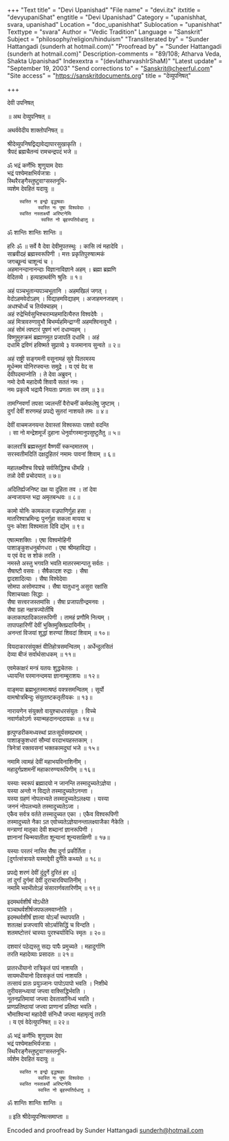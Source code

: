 +++
"Text title" = "Devi Upanishad"
"File name" = "devi.itx"
itxtitle = "devyupaniShat"
engtitle = "Devi Upanishad"
Category = "upanishhat, svara, upanishad"
Location = "doc_upanishhat"
Sublocation = "upanishhat"
Texttype = "svara"
Author = "Vedic Tradition"
Language = "Sanskrit"
Subject = "philosophy/religion/hinduism"
"Transliterated by" = "Sunder Hattangadi (sunderh at hotmail.com)"
"Proofread by" = "Sunder Hattangadi (sunderh at hotmail.com)"
Description-comments = "89/108; Atharva Veda, Shakta Upanishad"
Indexextra = "(devIatharvashIrShaM)"
"Latest update" = "September 19, 2003"
"Send corrections to" = "Sanskrit@cheerful.com"
"Site access" = "https://sanskritdocuments.org"
title = "देव्युपनिषत्"

+++
  
 देवी उपनिषत्   
  
 ॥ अथ देव्युपनिषत् ॥  
  
 अथर्ववेदीय शाक्तोपनिषत् ॥  
  
श्रीदेव्युपनिषद्विद्यावेद्यापारसुखाकृति ।  
त्रैपदं ब्रह्मचैतन्यं रामचन्द्रपदं भजे ॥  
  
ॐ भद्रं कर्णेभिः शृणुयाम देवाः  
              भद्रं पश्येमाक्षभिर्यजत्राः ।  
        स्थिरैरङ्गैस्तुष्टुवाꣳसस्तनूभि-  
              व्यशेम देवहितं यदायुः ॥  
  
        स्वस्ति न इन्द्रो वृद्धश्रवाः  
              स्वस्ति नः पूषा विश्ववेदाः ।  
        स्वस्ति नस्तार्क्ष्यो अरिष्टनेमिः  
               स्वस्ति नो बृहस्पतिर्दध्हातु ॥  
  
ॐ शान्तिः शान्तिः शान्तिः ॥  
  
हरिः ॐ ॥ सर्वे वै देवा देवीमुपतस्थुः । कासि त्वं महादेवि ।  
साब्रवीदहं ब्रह्मस्वरूपिणी । मत्तः प्रकृतिपुरुषात्मकं  
जगच्छून्यं चाशून्यं च ।  
अहमानन्दानानन्दाः विज्ञानाविज्ञाने अहम् । ब्रह्मा ब्रह्मणि  
वेदितव्ये ।  इत्याहाथर्वणि श्रुतिः ॥ १॥  
  
अहं पञ्चभूतान्यपञ्चभूतानि । अहमखिलं जगत् ।  
वेदोऽहमवेदोऽहम् । विद्याहमविद्याहम् । अजाहमनजाहम् ।  
अधश्चोर्ध्वं च तिर्यक्चाहम् ।  
अहं रुद्रेभिर्वसुभिश्चराम्यहमादित्यैरुत विश्वदेवैः ।  
अहं मित्रावरुणावुभौ बिभर्म्यहमिन्द्राग्नी अहमश्विनावुभौ ।  
अहं सोमं त्वष्टारं पूषणं भगं दधाम्यहम् ।  
विष्णुमुरुक्रमं ब्रह्माणमुत प्रजापतिं दधामि । अहं  
दधामि द्रविणं हविष्मते सुप्राव्ये ३ यजमानाय सुन्वते ॥ २॥  
  
अहं राष्ट्री सङ्गमनी वसूनामहं सुवे पितरमस्य  
मूर्धन्मम योनिरप्स्वन्तः समुद्रे । य एवं वेद स  
देवीपदमाप्नोति । ते देवा अब्रुवन् ।  
नमो देव्यै महादेव्यै शिवायै सततं नमः ।  
नमः प्रकृत्यै भद्रायै नियताः प्रणताः स्म ताम् ॥ ३॥  
  
तामग्निवर्णां तपसा ज्वलन्तीं वैरोचनीं कर्मफलेषु जुष्टाम् ।  
दुर्गां देवीं शरणमहं प्रपद्ये सुतरां नाशयते तमः ॥ ४॥  
  
देवीं वाचमजनयन्त देवास्तां विश्वरूपाः पशवो वदन्ति  
। सा नो मन्द्रेशमूर्जं दुहाना धेनुर्वागस्मानुपसुष्टुतैतु ॥ ५॥  
  
कालरात्रिं ब्रह्मस्तुतां वैष्णवीं स्कन्दमातरम् ।  
सरस्वतीमदितिं दक्षदुहितरं नमामः पावनां शिवाम् ॥ ६॥  
  
महालक्ष्मीश्च विद्महे सर्वसिद्धिश्च धीमहि ।  
तन्नो देवी प्रचोदयात् ॥ ७॥  
  
अदितिर्ह्यजनिष्ट दक्ष या दुहिता तव । तां देवा  
अन्वजायन्त भद्रा अमृतबन्धवः ॥ ८॥  
  
कामो योनिः कामकला वज्रपाणिर्गुहा हसा ।  
मातरिश्वाभ्रमिन्द्रः पुनर्गुहा सकला मायया च  
पुनः कोशा विश्वमाता दिवि द्योम् ॥ ९॥  
  
एषात्मशक्तिः । एषा विश्वमोहिनी  
पाशाङ्कुशधनुर्बाणधरा । एषा श्रीमहाविद्या ।  
य एवं वेद स शोकं तरति ।  
नमस्ते अस्तु भगवति भवति मातरस्मान्पातु सर्वतः ।  
सैषाष्टौ वसवः । सैषैकादश रुद्राः । सैषा  
द्वादशादित्याः । सैषा विश्वेदेवाः  
सोमपा असोमपाश्च । सैषा यातुधानु असुरा रक्षांसि  
पिशाचयक्षाः सिद्धाः ।  
सैषा सत्त्वरजस्तमांसि । सैषा प्रजापतीन्द्रमनवः ।  
सैषा ग्रहा नक्षत्रज्योतींषि  
कलाकाष्ठादिकालरूपिणी । तामहं प्रणौमि नित्यम् ।  
तापापहारिणीं देवीं भुक्तिमुक्तिप्रदायिनीम् ।  
अनन्तां विजयां शुद्धां शरण्यां शिवदां शिवाम् ॥ १०॥  
  
वियदाकारसंयुक्तं वीतिहोत्रसमन्वितम् । अर्धेन्दुलसितं  
देव्या बीजं सर्वार्थसाधकम् ॥ ११॥  
  
एवमेकाक्षरं मन्त्रं यतयः शुद्धचेतसः ।  
ध्यायन्ति परमानन्दमया ज्ञानाम्बुराशयः ॥ १२॥  
  
वाङ्मया ब्रह्मभूतस्मात्षष्ठं वक्त्रसमन्वितम् । सूर्यो  
वामश्रोत्रबिन्दुः संयुताष्टकतृतीयकः ॥ १३॥  
  
नारायणेन संयुक्तो वायुश्चाधरसंयुतः । विच्चे  
नवार्णकोऽर्णः स्यान्महदानन्ददायकः ॥ १४॥  
  
हृत्पुण्डरीकमध्यस्थां प्रातःसूर्यसमप्रभाम् ।  
पाशाङ्कुशधरां सौम्यां वरदाभयहस्तकाम् ।  
त्रिनेत्रां रक्तवसनां भक्तकामदुघां भजे ॥ १५॥  
  
नमामि त्वामहं देवीं महाभयविनाशिनीम् ।  
महादुर्गप्रशमनीं महाकारुण्यरूपिणीम् ॥ १६॥  
  
यस्याः स्वरूपं ब्रह्मादयो न जानन्ति तस्मादुच्यतेऽज्ञेया ।  
यस्या अन्तो न विद्यते तस्मादुच्यतेऽनन्ता ।  
यस्या ग्रहणं नोपलभ्यते तस्मादुच्यतेऽलक्ष्या । यस्या  
जननं नोपलभ्यते तस्मादुच्यतेऽजा ।  
एकैव सर्वत्र वर्तते तस्मादुच्यत एका । एकैव विश्वरूपिणी  
तस्मादुच्यते नैका ऽत एवोच्यतेऽज्ञेयानन्तालक्ष्याजैका नैकेति ।  
मन्त्राणां मातृका देवी शब्दानां ज्ञानरूपिणी ।  
ज्ञानानां चिन्मयातीता शून्यानां शून्यसाक्षिणी ॥ १७॥  
  
यस्याः परतरं नास्ति सैषा दुर्गा प्रकीर्तिता ।  
[दुर्गात्संत्रायते यस्माद्देवी दुर्गेति कथ्यते ॥ १८॥  
  
प्रपद्ये शरणं देवीं दुंदुर्गे दुरितं हर ॥]  
तां दुर्गां दुर्गमां देवीं दुराचारविघातिनीम् ।  
नमामि भवभीतोऽहं संसारार्णवतारिणीम् ॥ १९॥  
  
इदमथर्वशीर्षं योऽधीते  
पञ्चाथर्वशीर्षजपफलमवाप्नोति ।  
इदमथर्वशीर्षं ज्ञात्वा योऽर्चां स्थापयति ।  
शतलक्षं प्रजप्त्वापि सोऽर्चासिद्धिं च विन्दति ।  
शतमष्टोत्तरं चास्याः पुरश्चर्याविधिः स्मृतः ॥ २०॥  
  
दशवारं पठेद्यस्तु सद्यः पापैः प्रमुच्यते । महादुर्गाणि  
तरति महादेव्याः प्रसादतः ॥ २१॥  
  
प्रातरधीयानो रात्रिकृतं पापं नाशयति ।  
सायमधीयानो दिवसकृतं पापं नाशयति ।  
तत्सायं प्रातः प्रयुञ्जानः पापोऽपापो भवति । निशीथे  
तुरीयसन्ध्यायां जप्त्वा वाक्सिद्धिर्भवति ।  
नूतनप्रतिमायां जप्त्वा देवतासांनिध्यं भवति ।  
प्राणप्रतिष्ठायां जप्त्वा प्राणानां प्रतिष्ठा भवति ।  
भौमाश्विन्यां महादेवी संनिधौ जप्त्वा महामृत्युं तरति  
। य एवं वेदेत्युपनिषत् ॥ २२॥  
  
ॐ भद्रं कर्णेभिः शृणुयाम देवा  
              भद्रं पश्येमाक्षभिर्यजत्राः ।  
        स्थिरैरङ्गैस्तुष्टुवाꣳसस्तनूभि-  
              र्व्यशेम देवहितं यदायुः ॥  
  
        स्वस्ति न इन्द्रो वृद्धश्रवाः  
              स्वस्ति नः पूषा विश्ववेदाः ।  
        स्वस्ति नस्तार्क्ष्यो अरिष्टनेमिः  
              स्वस्ति नो बृहस्पतिर्दधातु ॥  
  
ॐ  शान्तिः  शान्तिः  शान्तिः ॥  
  
॥ इति श्रीदेव्युपनिषत्समाप्ता ॥  
  
  
Encoded and proofread by Sunder Hattangadi sunderh@hotmail.com  
  
